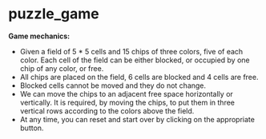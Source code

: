 # puzzle_game
**Game mechanics:**

- Given a field of 5 * 5 cells and 15 chips of three colors, five of each color. Each cell of the field can be either blocked, or occupied by one chip of any color, or free.
- All chips are placed on the field, 6 cells are blocked and 4 cells are free.
- Blocked cells cannot be moved and they do not change.
- We can move the chips to an adjacent free space horizontally or vertically. It is required, by moving the chips, to put them in three vertical rows according to the colors above the field.
- At any time, you can reset and start over by clicking on the appropriate button.
